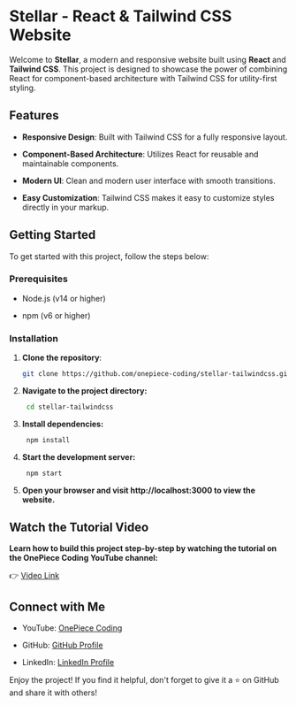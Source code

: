 # Stellar - React & Tailwind CSS Website

Welcome to **Stellar**, a modern and responsive website built using **React** and **Tailwind CSS**. This project is designed to showcase the power of combining React for component-based architecture with Tailwind CSS for utility-first styling.

## Features

- **Responsive Design**: Built with Tailwind CSS for a fully responsive layout.
  
- **Component-Based Architecture**: Utilizes React for reusable and maintainable components.
  
- **Modern UI**: Clean and modern user interface with smooth transitions.
  
- **Easy Customization**: Tailwind CSS makes it easy to customize styles directly in your markup.

## Getting Started

To get started with this project, follow the steps below:

### Prerequisites

- Node.js (v14 or higher)
  
- npm (v6 or higher)

### Installation

1. **Clone the repository**:
   
   ```bash
   git clone https://github.com/onepiece-coding/stellar-tailwindcss.git
   ```
   
2. **Navigate to the project directory:**

   ```bash
    cd stellar-tailwindcss
   ```
   
3. **Install dependencies:**

   ```bash
    npm install
   ```
   
4. **Start the development server:**

   ```bash
    npm start
   ```
   
5. **Open your browser and visit http://localhost:3000 to view the website.**

## Watch the Tutorial Video

**Learn how to build this project step-by-step by watching the tutorial on the OnePiece Coding YouTube channel:** 

👉 [Video Link]()

## Connect with Me

- YouTube: [OnePiece Coding](https://www.youtube.com/@OnePieceCoding)

- GitHub: [GitHub Profile](https://github.com/onepiece-coding)

- LinkedIn: [LinkedIn Profile](https://www.linkedin.com/in/lahcen-alhiane-0799ba303/)

Enjoy the project! If you find it helpful, don't forget to give it a ⭐️ on GitHub and share it with others!
